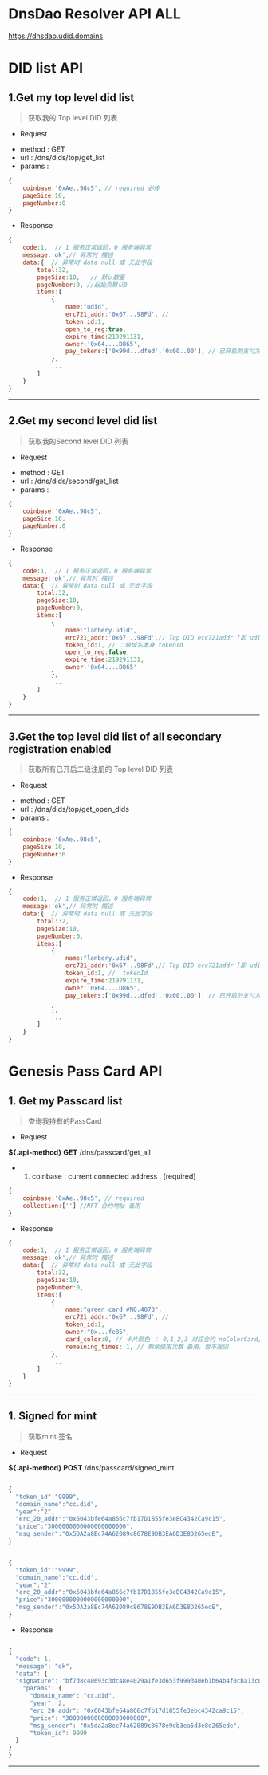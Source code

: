 

<!-- span class="content-title"> DID list API</span -->
# DnsDao Resolver API  ALL
https://dnsdao.udid.domains




# DID list API

## 1.Get my top level did list

> 获取我的 Top level DID 列表

- Request

* method    : GET
* url       : /dns/dids/top/get_list
* params    :

```js
{
    coinbase:'0xAe..98c5', // required 必传
    pageSize:10,
    pageNumber:0
}
```

- Response

```js
{
    code:1,  // 1 服务正常返回，0 服务端异常
    message:'ok',// 异常时 描述
    data:{  // 异常时 data null 或 无此字段
        total:32,
        pageSize:10,   // 默认数量
        pageNumber:0, //起始页默认0
        items:[
            {
                name:"udid",
                erc721_addr:'0x67...98Fd', //
                token_id:1,
                open_to_reg:true,
                expire_time:219291131,
                owner:'0x64....D865',
                pay_tokens:['0x99d...dfed','0x00..00'], // 已开启的支付方式 ERC20 address 数组，未开启时 []或无此字段 
            },
            ...
        ]
    }
}
```

----

## 2.Get my second level did list

> 获取我的Second level DID 列表

- Request

* method    : GET
* url       : /dns/dids/second/get_list
* params    :

```js
{
    coinbase:'0xAe..98c5',
    pageSize:10,
    pageNumber:0
}
```

- Response

```js
{
    code:1,  // 1 服务正常返回，0 服务端异常
    message:'ok',// 异常时 描述
    data:{  // 异常时 data null 或 无此字段
        total:32,
        pageSize:10,
        pageNumber:0,
        items:[
            {
                name:"lanbery.udid",
                erc721_addr:'0x67...98Fd',// Top DID erc721addr [即 udid 的 erc721Addr]
                token_id:1, // 二级域名本身 tokenId
                open_to_reg:false,
                expire_time:219291131,
                owner:'0x64....D865'
            },
            ...
        ]
    }
}
```

---

## 3.Get the top level did list of all secondary registration enabled

> 获取所有已开启二级注册的 Top level DID 列表

- Request

* method    : GET
* url       : /dns/dids/top/get_open_dids
* params    :

```js
{
    coinbase:'0xAe..98c5',
    pageSize:10,
    pageNumber:0
}
```

- Response

```js
{
    code:1,  // 1 服务正常返回，0 服务端异常
    message:'ok',// 异常时 描述
    data:{  // 异常时 data null 或 无此字段
        total:32,
        pageSize:10,
        pageNumber:0,
        items:[
            {
                name:"lanbery.udid",
                erc721_addr:'0x67...98Fd',// Top DID erc721addr [即 udid 的 erc721Addr]
                token_id:1, //  tokenId
                expire_time:219291131,
                owner:'0x64....D865',
                pay_tokens:['0x99d...dfed','0x00..00'], // 已开启的支付方式 ERC20 address 数组，未开启时 []或无此字段

            },
            ...
        ]
    }
}
```
# Genesis Pass Card API

## 1. Get my Passcard list

> 查询我持有的PassCard

- Request

**${.api-method} GET** /dns/passcard/get_all

<!-- tabs:start -->

<!-- tab:API document -->
- 1. coinbase : current connected address . [required]

<!-- tab: JSON -->

```js
{
    coinbase:'0xAe..98c5', // required
    collection:[''] //NFT 合约地址 备用
}
```
<!-- tabs:end -->

- Response

```js
{
    code:1,  // 1 服务正常返回，0 服务端异常
    message:'ok',// 异常时 描述
    data:{  // 异常时 data null 或 无此字段
        total:32, 
        pageSize:10,
        pageNumber:0,
        items:[
            {
                name:"green card #NO.4073",
                erc721_addr:'0x67...98Fd', //
                token_id:1,
                owner:"0x...fe85",
                card_color:0, // 卡片颜色 ： 0,1,2,3 对应合约 noColorCard,ColorCard,GoldColor,GreenColor
                remaining_times: 1, // 剩余使用次数 备用，暂不返回
            },
            ...
        ]
    }
}
```

----

## 1. Signed for mint


> 获取mint 签名


- Request


**${.api-method} POST** /dns/passcard/signed_mint


<!-- tabs:start -->


<!-- tab:API document -->

[//]: # (- 1. coinbase : current connected address . [required])

[//]: # ()
[//]: # (- 2. erc721Addr: Pass card contract address [required])

[//]: # ()
[//]: # (- 3. tokenId : Pass card ID [required])

[//]: # ()
[//]: # (- 4. domainhash: the did name sha256 [required])

[//]: # ()
[//]: # (- 5. years: [required])

[//]: # ()
[//]: # (- 6. erc20Addr: 支付token address [required])
```js

{
  "token_id":"9999",
  "domain_name":"cc.did",
  "year":"2",
  "erc_20_addr":"0x6043bfe64a866c7fb17D1855fe3eBC4342Ca9c15",
  "price":"3000000000000000000000",
  "msg_sender":"0x5DA2a8Ec74A62089c8678E9DB3EA6D3E8D265edE",
}

```
<!-- tab: JSON -->


```js

{
  "token_id":"9999",
  "domain_name":"cc.did",
  "year":"2",
  "erc_20_addr":"0x6043bfe64a866c7fb17D1855fe3eBC4342Ca9c15",
  "price":"3000000000000000000000",
  "msg_sender":"0x5DA2a8Ec74A62089c8678E9DB3EA6D3E8D265edE",
}

```

<!-- tabs:end -->


- Response


```js

{
  "code": 1,
  "message": "ok",
  "data": {
  "signature": "bf7d8c40693c3dc48e4029a1fe3d653f999340eb1b64b4f0cba13c0ca02792726f5c3255c364da385c18c17f8eff5cc3e8147d13fdf5222d78f991b87e84bdb91c",
    "params": {
      "domain_name": "cc.did",
      "year": 2,
      "erc_20_addr": "0x6043bfe64a866c7fb17d1855fe3ebc4342ca9c15",
      "price": "3000000000000000000000",
      "msg_sender": "0x5da2a8ec74a62089c8678e9db3ea6d3e8d265ede",
      "token_id": 9999
  }
}
}

```

----
